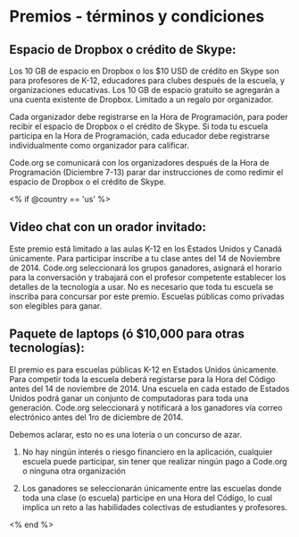 

# Premios - términos y condiciones

## Espacio de Dropbox o crédito de Skype:

Los 10 GB de espacio en Dropbox o los $10 USD de crédito en Skype son para profesores de K-12, educadores para clubes después de la escuela, y organizaciones educativas. Los 10 GB de espacio gratuito se agregarán a una cuenta existente de Dropbox. Limitado a un regalo por organizador.

Cada organizador debe registrarse en la Hora de Programación, para poder recibir el espacio de Dropbox o el crédito de Skype. Si toda tu escuela participa en la Hora de Programación, cada educador debe registrarse individualmente como organizador para calificar.

Code.org se comunicará con los organizadores después de la Hora de Programación (Diciembre 7-13) parar dar instrucciones de como redimir el espacio de Dropbox o el crédito de Skype.

<% if @country == 'us' %>

## Video chat con un orador invitado:

Este premio está limitado a las aulas K-12 en los Estados Unidos y Canadá únicamente. Para participar inscribe a tu clase antes del 14 de Noviembre de 2014. Code.org seleccionará los grupos ganadores, asignará el horario para la conversación y trabajará con el profesor competente establecer los detalles de la tecnología a usar. No es necesario que toda tu escuela se inscriba para concursar por este premio. Escuelas públicas como privadas son elegibles para ganar.

## Paquete de laptops (ó $10,000 para otras tecnologías):

El premio es para escuelas públicas K-12 en Estados Unidos únicamente. Para competir toda la escuela deberá registarse para la Hora del Código antes del 14 de noviembre de 2014. Una escuela en cada estado de Estados Unidos podrá ganar un conjunto de computadoras para toda una generación. Code.org seleccionará y notificará a los ganadores vía correo electrónico antes del 1ro de diciembre de 2014.

Debemos aclarar, esto no es una lotería o un concurso de azar.

1) No hay ningún interés o riesgo financiero en la aplicación, cualquier escuela puede participar, sin tener que realizar ningún pago a Code.org o ninguna otra organización

2) Los ganadores se seleccionarán únicamente entre las escuelas donde toda una clase (o escuela) participe en una Hora del Código, lo cual implica un reto a las habilidades colectivas de estudiantes y profesores.

<% end %>